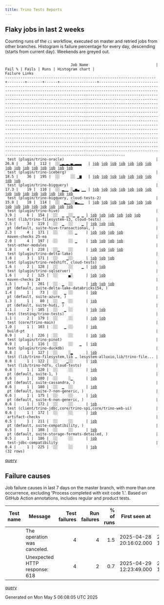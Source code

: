 ```yaml
---
title: Trino Tests Reports
---
```


## Flaky jobs in last 2 weeks

Counting runs of the `ci` workflow, executed on master and retried jobs from other branches.
Histogram is failure percentage for every day, descending (starts from current day).
Weekends are greyed out.
<pre><code>
                              Job Name                               | Fail % | Fails | Runs | Histogram chart |                                                                                                                                                                                                                                                                                                                                                                                                                                                                                                                                                                                                                  Failure Links                                                                                                                                                                                                                                                                                                                                                                                                                                                                                                                                                                                                                   
---------------------------------------------------------------------+--------+-------+------+-----------------+--------------------------------------------------------------------------------------------------------------------------------------------------------------------------------------------------------------------------------------------------------------------------------------------------------------------------------------------------------------------------------------------------------------------------------------------------------------------------------------------------------------------------------------------------------------------------------------------------------------------------------------------------------------------------------------------------------------------------------------------------------------------------------------------------------------------------------------------------------------------------------------------------------------------------------------------------------------------------------------------------------------------------------------------------------------------------------------------------------------------------------------------------------------------------------------------------------------------------------------------------
 test (plugin/trino-oracle)                                          |   26.8 |    30 |  112 |  ░░▂▃▂▃▂▄▂▃▃▃   | <a href="https://github.com/trinodb/trino/actions/runs/14801682660/job/41561745381">job</a> <a href="https://github.com/trinodb/trino/actions/runs/14774662919/job/41480699205">job</a> <a href="https://github.com/trinodb/trino/actions/runs/14750025211/job/41405203272">job</a> <a href="https://github.com/trinodb/trino/actions/runs/14753548918/job/41416388263">job</a> <a href="https://github.com/trinodb/trino/actions/runs/14727351205/job/41333206546">job</a> <a href="https://github.com/trinodb/trino/actions/runs/14728754415/job/41337763521">job</a> <a href="https://github.com/trinodb/trino/actions/runs/14728754415/job/41337763521">job</a> <a href="https://github.com/trinodb/trino/actions/runs/14730923905/job/41344838869">job</a> <a href="https://github.com/trinodb/trino/actions/runs/14736064435/job/41362432717">job</a> <a href="https://github.com/trinodb/trino/actions/runs/14713454778/job/41291394477">job</a> <a href="https://github.com/trinodb/trino/actions/runs/14715930752/job/41299264657">job</a> <a href="https://github.com/trinodb/trino/actions/runs/14696625500/job/41239162307">job</a> <a href="https://github.com/trinodb/trino/actions/runs/14681329885/job/41204380028">job</a> <a href="https://github.com/trinodb/trino/actions/runs/14662320257/job/41149408424">job</a> <a href="https://github.com/trinodb/trino/actions/runs/14662442994/job/41149786146">job</a>  
 test (plugin/trino-iceberg)                                         |   18.5 |    36 |  195 |  ░░     ░░ ▁▆   | <a href="https://github.com/trinodb/trino/actions/runs/14630217731/job/41051803679">job</a> <a href="https://github.com/trinodb/trino/actions/runs/14631738991/job/41055187853">job</a> <a href="https://github.com/trinodb/trino/actions/runs/14639339152/job/41077896505">job</a> <a href="https://github.com/trinodb/trino/actions/runs/14628326963/job/41045238556">job</a> <a href="https://github.com/trinodb/trino/actions/runs/14629780232/job/41049702061">job</a> <a href="https://github.com/trinodb/trino/actions/runs/14629780232/job/41049702369">job</a> <a href="https://github.com/trinodb/trino/actions/runs/14629780232/job/41049703436">job</a> <a href="https://github.com/trinodb/trino/actions/runs/14629780232/job/41049703770">job</a> <a href="https://github.com/trinodb/trino/actions/runs/14598133496/job/40949333299">job</a>                                                                                                                                                                                                                                                                                                                                                                                                                                                                                                  
 test (plugin/trino-bigquery)                                        |   17.3 |    19 |  110 |  ░░ ▂▁▁ ░▂▅▃ ▁▁ | <a href="https://github.com/trinodb/trino/actions/runs/14771898209/job/41473212788">job</a> <a href="https://github.com/trinodb/trino/actions/runs/14755373052/job/41422318416">job</a> <a href="https://github.com/trinodb/trino/actions/runs/14755373052/job/41422318416">job</a> <a href="https://github.com/trinodb/trino/actions/runs/14727351205/job/41333194255">job</a> <a href="https://github.com/trinodb/trino/actions/runs/14730923905/job/41344819773">job</a> <a href="https://github.com/trinodb/trino/actions/runs/14681329885/job/41204375417">job</a> <a href="https://github.com/trinodb/trino/actions/runs/14662320257/job/41149392990">job</a> <a href="https://github.com/trinodb/trino/actions/runs/14662442994/job/41149764870">job</a> <a href="https://github.com/trinodb/trino/actions/runs/14664427875/job/41155873370">job</a> <a href="https://github.com/trinodb/trino/actions/runs/14666174718/job/41161438057">job</a> <a href="https://github.com/trinodb/trino/actions/runs/14639339152/job/41077886557">job</a> <a href="https://github.com/trinodb/trino/actions/runs/14645396864/job/41098265784">job</a> <a href="https://github.com/trinodb/trino/actions/runs/14647259222/job/41104551922">job</a> <a href="https://github.com/trinodb/trino/actions/runs/14647259222/job/41104551922">job</a> <a href="https://github.com/trinodb/trino/actions/runs/14647259222/job/41116134820">job</a>  
 test (plugin/trino-bigquery, cloud-tests-2)                         |   15.8 |    18 |  114 |  ░░  ▂▁▁░░▄▂▁▁  | <a href="https://github.com/trinodb/trino/actions/runs/14753548918/job/41416373361">job</a> <a href="https://github.com/trinodb/trino/actions/runs/14755373052/job/41422323190">job</a> <a href="https://github.com/trinodb/trino/actions/runs/14755373052/job/41422323190">job</a> <a href="https://github.com/trinodb/trino/actions/runs/14730923905/job/41344821831">job</a> <a href="https://github.com/trinodb/trino/actions/runs/14715930752/job/41299250131">job</a> <a href="https://github.com/trinodb/trino/actions/runs/14662320257/job/41149393669">job</a> <a href="https://github.com/trinodb/trino/actions/runs/14662442994/job/41149766699">job</a> <a href="https://github.com/trinodb/trino/actions/runs/14664427875/job/41155875566">job</a> <a href="https://github.com/trinodb/trino/actions/runs/14666174718/job/41161439081">job</a> <a href="https://github.com/trinodb/trino/actions/runs/14639339152/job/41077888215">job</a> <a href="https://github.com/trinodb/trino/actions/runs/14647259222/job/41104553609">job</a> <a href="https://github.com/trinodb/trino/actions/runs/14647259222/job/41104553609">job</a> <a href="https://github.com/trinodb/trino/actions/runs/14647259222/job/41116135577">job</a> <a href="https://github.com/trinodb/trino/actions/runs/14647259222/job/41116135577">job</a> <a href="https://github.com/trinodb/trino/actions/runs/14609892119/job/40985880638">job</a>  
 test (plugin/trino-hive)                                            |    3.9 |     6 |  154 |  ░░  ▁ ▁░░▁ ▁ ▁ | <a href="https://github.com/trinodb/trino/actions/runs/14750025211/job/41405196855">job</a> <a href="https://github.com/trinodb/trino/actions/runs/14705817088/job/41266160526">job</a> <a href="https://github.com/trinodb/trino/actions/runs/14664538079/job/41156244294">job</a> <a href="https://github.com/trinodb/trino/actions/runs/14636987696/job/41070364234">job</a> <a href="https://github.com/trinodb/trino/actions/runs/14607782709/job/40980147748">job</a> <a href="https://github.com/trinodb/trino/actions/runs/14581583199/job/40899317179">job</a>                                                                                                                                                                                                                                                                                                                                                                                                                                                                                                                                                                                                                                                                                                                                                  
 test (lib/trino-filesystem-s3, cloud-tests)                         |    2.5 |     3 |  119 |  ░░  ▁  ░░    ▁ | <a href="https://github.com/trinodb/trino/actions/runs/14753556773/job/41416398006">job</a> <a href="https://github.com/trinodb/trino/actions/runs/14631438353/job/41054359474">job</a> <a href="https://github.com/trinodb/trino/actions/runs/14574606902/job/40878015099">job</a>                                                                                                                                                                                                                                                                                                                                                                                                                                                                                                                                                                                                                                                                                                                                                                                                                                                                                                                                                                                                  
 pt (default, suite-hive-transactional, )                            |    2.3 |     4 |  171 |  ░░     ░░ ▁    | <a href="https://github.com/trinodb/trino/actions/runs/14663890068/job/41154926154">job</a> <a href="https://github.com/trinodb/trino/actions/runs/14631438353/job/41054649657">job</a> <a href="https://github.com/trinodb/trino/actions/runs/14631738991/job/41055486304">job</a> <a href="https://github.com/trinodb/trino/actions/runs/14639339152/job/41078527558">job</a>                                                                                                                                                                                                                                                                                                                                                                                                                                                                                                                                                                                                                                                                                                                                                                                                                                                                                                                  
 maven-checks 25-ea                                                  |    2.0 |     4 |  197 |  ░░     ░░ ▁    | <a href="https://github.com/trinodb/trino/actions/runs/14713454778/job/41291299754">job</a> <a href="https://github.com/trinodb/trino/actions/runs/14631738991/job/41055147169">job</a> <a href="https://github.com/trinodb/trino/actions/runs/14641664377/job/41085345873">job</a> <a href="https://github.com/trinodb/trino/actions/runs/14641664377/job/41093723441">job</a>                                                                                                                                                                                                                                                                                                                                                                                                                                                                                                                                                                                                                                                                                                                                                                                                                                                                                                                  
 test-other-modules                                                  |    1.8 |     4 |  218 |  ░░▁    ░░      | <a href="https://github.com/trinodb/trino/actions/runs/14801325566/job/41560551733">job</a> <a href="https://github.com/trinodb/trino/actions/runs/14705817088/job/41266084147">job</a> <a href="https://github.com/trinodb/trino/actions/runs/14639731790/job/41079079451">job</a> <a href="https://github.com/trinodb/trino/actions/runs/14574606902/job/40877967989">job</a>                                                                                                                                                                                                                                                                                                                                                                                                                                                                                                                                                                                                                                                                                                                                                                                                                                                                                                                  
 test (plugin/trino-delta-lake)                                      |    1.8 |     3 |  171 |  ░░    ▁░░      | <a href="https://github.com/trinodb/trino/actions/runs/14731685042/job/41347342031">job</a> <a href="https://github.com/trinodb/trino/actions/runs/14707326010/job/41270774829">job</a> <a href="https://github.com/trinodb/trino/actions/runs/14641664377/job/41085426649">job</a>                                                                                                                                                                                                                                                                                                                                                                                                                                                                                                                                                                                                                                                                                                                                                                                                                                                                                                                                                                                                  
 test (plugin/trino-redshift, cloud-tests)                           |    1.6 |     2 |  128 |  ░░     ░░    ▁ | <a href="https://github.com/trinodb/trino/actions/runs/14566615540/job/40856874236">job</a> <a href="https://github.com/trinodb/trino/actions/runs/14572731944/job/40872834644">job</a>                                                                                                                                                                                                                                                                                                                                                                                                                                                                                                                                                                                                                                                                                                                                                                                                                                                                                                                                                                                                                                                                                  
 test (plugin/trino-sqlserver)                                       |    1.6 |     2 |  125 |  ░░     ▄░      | <a href="https://github.com/trinodb/trino/actions/runs/14687484860/job/41218090563">job</a> <a href="https://github.com/trinodb/trino/actions/runs/14687484860/job/41218090563">job</a>                                                                                                                                                                                                                                                                                                                                                                                                                                                                                                                                                                                                                                                                                                                                                                                                                                                                                                                                                                                                                                                                                  
 maven-checks 24                                                     |    1.5 |     3 |  201 |  ░░  ▁  ░░      | <a href="https://github.com/trinodb/trino/actions/runs/14755373052/job/41422223267">job</a> <a href="https://github.com/trinodb/trino/actions/runs/14755373052/job/41422223267">job</a> <a href="https://github.com/trinodb/trino/actions/runs/14631738991/job/41055146853">job</a>                                                                                                                                                                                                                                                                                                                                                                                                                                                                                                                                                                                                                                                                                                                                                                                                                                                                                                                                                                                                  
 pt (default, suite-delta-lake-databricks154, )                      |    1.4 |     1 |   73 |  ░░   ▁ ░░      | <a href="https://github.com/trinodb/trino/actions/runs/14736064435/job/41362964398">job</a>                                                                                                                                                                                                                                                                                                                                                                                                                                                                                                                                                                                                                                                                                                                                                                                                                                                                                                                                                                                                                                                                                                                                                                  
 pt (default, suite-azure, )                                         |    1.3 |     1 |   80 |  ░░  ▁  ░░      | <a href="https://github.com/trinodb/trino/actions/runs/14753556773/job/41416885292">job</a>                                                                                                                                                                                                                                                                                                                                                                                                                                                                                                                                                                                                                                                                                                                                                                                                                                                                                                                                                                                                                                                                                                                                                                  
 pt (default, suite-hudi, )                                          |    1.1 |     2 |  185 |  ░░   ▁ ░░      | <a href="https://github.com/trinodb/trino/actions/runs/14729211289/job/41339705547">job</a> <a href="https://github.com/trinodb/trino/actions/runs/14730923905/job/41345399577">job</a>                                                                                                                                                                                                                                                                                                                                                                                                                                                                                                                                                                                                                                                                                                                                                                                                                                                                                                                                                                                                                                                                                  
 test (testing/trino-tests)                                          |    1.1 |     2 |  179 |  ░░     ░░      | <a href="https://github.com/trinodb/trino/actions/runs/14600253560/job/40956505922">job</a> <a href="https://github.com/trinodb/trino/actions/runs/14574606902/job/40878036862">job</a>                                                                                                                                                                                                                                                                                                                                                                                                                                                                                                                                                                                                                                                                                                                                                                                                                                                                                                                                                                                                                                                                                  
 test (core/trino-main)                                              |    1.0 |     1 |  103 |  ░░   ▁ ░░      | <a href="https://github.com/trinodb/trino/actions/runs/14736064435/job/41362407824">job</a>                                                                                                                                                                                                                                                                                                                                                                                                                                                                                                                                                                                                                                                                                                                                                                                                                                                                                                                                                                                                                                                                                                                                                                  
 build-pt                                                            |    0.9 |     2 |  226 |  ░░     ░░      | <a href="https://github.com/trinodb/trino/actions/runs/14750025211/job/41405112071">job</a> <a href="https://github.com/trinodb/trino/actions/runs/14574620134/job/40878010038">job</a>                                                                                                                                                                                                                                                                                                                                                                                                                                                                                                                                                                                                                                                                                                                                                                                                                                                                                                                                                                                                                                                                                  
 test (plugin/trino-pinot)                                           |    0.9 |     1 |  116 |  ░░     ░░   ▁  | <a href="https://github.com/trinodb/trino/actions/runs/14599651831/job/40954461589">job</a>                                                                                                                                                                                                                                                                                                                                                                                                                                                                                                                                                                                                                                                                                                                                                                                                                                                                                                                                                                                                                                                                                                                                                                  
 test (plugin/trino-duckdb)                                          |    0.8 |     1 |  127 |  ░░     ░▂      | <a href="https://github.com/trinodb/trino/actions/runs/14677490064/job/41195894336">job</a>                                                                                                                                                                                                                                                                                                                                                                                                                                                                                                                                                                                                                                                                                                                                                                                                                                                                                                                                                                                                                                                                                                                                                                  
 test (lib/trino-filesystem,lib … lesystem-alluxio,lib/trino-file... |    0.8 |     1 |  122 |  ░░    ▁░░      | <a href="https://github.com/trinodb/trino/actions/runs/14715930752/job/41299244666">job</a>                                                                                                                                                                                                                                                                                                                                                                                                                                                                                                                                                                                                                                                                                                                                                                                                                                                                                                                                                                                                                                                                                                                                                                  
 test (lib/trino-hdfs, cloud-tests)                                  |    0.8 |     1 |  120 |  ░░     ░░      | <a href="https://github.com/trinodb/trino/actions/runs/14631438353/job/41054359787">job</a>                                                                                                                                                                                                                                                                                                                                                                                                                                                                                                                                                                                                                                                                                                                                                                                                                                                                                                                                                                                                                                                                                                                                                                  
 pt (default, suite-1, )                                             |    0.6 |     1 |  180 |  ░░     ░▁      | <a href="https://github.com/trinodb/trino/actions/runs/14681329885/job/41204501597">job</a>                                                                                                                                                                                                                                                                                                                                                                                                                                                                                                                                                                                                                                                                                                                                                                                                                                                                                                                                                                                                                                                                                                                                                                  
 pt (default, suite-cassandra, )                                     |    0.6 |     1 |  180 |  ░░  ▁  ░░      | <a href="https://github.com/trinodb/trino/actions/runs/14753556773/job/41416896023">job</a>                                                                                                                                                                                                                                                                                                                                                                                                                                                                                                                                                                                                                                                                                                                                                                                                                                                                                                                                                                                                                                                                                                                                                                  
 pt (default, suite-7-non-generic, )                                 |    0.6 |     1 |  175 |  ░░     ░░      | <a href="https://github.com/trinodb/trino/actions/runs/14591769830/job/40928980712">job</a>                                                                                                                                                                                                                                                                                                                                                                                                                                                                                                                                                                                                                                                                                                                                                                                                                                                                                                                                                                                                                                                                                                                                                                  
 pt (default, suite-6-non-generic, )                                 |    0.6 |     1 |  172 |  ░░     ░░      | <a href="https://github.com/trinodb/trino/actions/runs/14736064435/job/41362953649">job</a>                                                                                                                                                                                                                                                                                                                                                                                                                                                                                                                                                                                                                                                                                                                                                                                                                                                                                                                                                                                                                                                                                                                                                                  
 test (client/trino-jdbc,core/trino-spi,core/trino-web-ui)           |    0.6 |     1 |  172 |  ░░     ░░      | <a href="https://github.com/trinodb/trino/actions/runs/14598133496/job/40949303821">job</a>                                                                                                                                                                                                                                                                                                                                                                                                                                                                                                                                                                                                                                                                                                                                                                                                                                                                                                                                                                                                                                                                                                                                                                  
 artifact-checks                                                     |    0.5 |     1 |  211 |  ░░     ░░      | <a href="https://github.com/trinodb/trino/actions/runs/14598133496/job/40949224966">job</a>                                                                                                                                                                                                                                                                                                                                                                                                                                                                                                                                                                                                                                                                                                                                                                                                                                                                                                                                                                                                                                                                                                                                                                  
 pt (default, suite-compatibility, )                                 |    0.5 |     1 |  188 |  ░░     ░░      | <a href="https://github.com/trinodb/trino/actions/runs/14631438353/job/41054655506">job</a>                                                                                                                                                                                                                                                                                                                                                                                                                                                                                                                                                                                                                                                                                                                                                                                                                                                                                                                                                                                                                                                                                                                                                                  
 pt (default, suite-storage-formats-detailed, )                      |    0.5 |     1 |  186 |  ░░     ░░      | <a href="https://github.com/trinodb/trino/actions/runs/14730923905/job/41345392391">job</a>                                                                                                                                                                                                                                                                                                                                                                                                                                                                                                                                                                                                                                                                                                                                                                                                                                                                                                                                                                                                                                                                                                                                                                  
 test-jdbc-compatibility                                             |    0.4 |     1 |  225 |  ░░     ░░      | <a href="https://github.com/trinodb/trino/actions/runs/14631438353/job/41054317927">job</a>                                                                                                                                                                                                                                                                                                                                                                                                                                                                                                                                                                                                                                                                                                                                                                                                                                                                                                                                                                                                                                                                                                                                                                  
(32 rows)
</code></pre>
[query](https://github.com/trinodb/reports/blob/5d7408560dec875b6e67fe5e39e3bada0cd1d186/sql/tests/jobs.sql)

## Failure causes

Job failure causes in last 7 days on the master branch, with more than one occurrence,
excluding 'Process completed with exit code 1.'.
Based on GitHub Action annotations, includes regular and product tests.

| Test name | Message                       | Test failures | Run failures | % of runs | First seen at           | Last seen at            | Failure Links                                                                                                                                                                                                                                                                                                                    |
| --------- | ----------------------------- | -------------:| ------------:| ---------:| ----------------------- | ----------------------- | -------------------------------------------------------------------------------------------------------------------------------------------------------------------------------------------------------------------------------------------------------------------------------------------------------------------------------- |
|           | The operation was canceled.   |             4 |            4 |       1.5 | 2025-04-28 20:16:02.000 | 2025-05-01 12:31:39.000 | <a href="https://github.com/trinodb/trino/actions/runs/14715930752/job/41299264657">job</a> <a href="https://github.com/trinodb/trino/actions/runs/14727351205/job/41333206546">job</a> <a href="https://github.com/trinodb/trino/actions/runs/14753548918/job/41416388263">job</a> <a href="https://github.com/trinodb/trino/actions/runs/14774662919/job/41480699205">job</a>  |
|           | Unexpected HTTP response: 618 |             4 |            2 |       0.7 | 2025-04-29 12:23:49.000 | 2025-04-30 11:43:42.000 | <a href="https://github.com/trinodb/trino/actions/runs/14730923905/job/41345392391">job</a> <a href="https://github.com/trinodb/trino/actions/runs/14730923905/job/41345399577">job</a> <a href="https://github.com/trinodb/trino/actions/runs/14753556773/job/41416885292">job</a> <a href="https://github.com/trinodb/trino/actions/runs/14753556773/job/41416896023">job</a>  |

[query](https://github.com/trinodb/reports/blob/5d7408560dec875b6e67fe5e39e3bada0cd1d186/sql/tests/annotations.sql)

Generated on Mon May  5 06:08:05 UTC 2025
